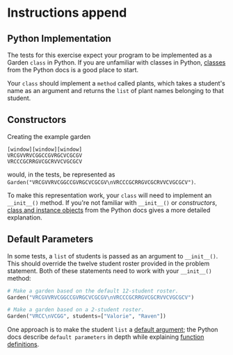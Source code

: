 # Instructions append

## Python Implementation

The tests for this exercise expect your program to be implemented as a Garden `class` in Python.
If you are unfamiliar with classes in Python, [classes][classes in python] from the Python docs is a good place to start.

Your `class` should implement a `method` called plants, which takes a student's name as an argument and returns the `list` of plant names belonging to that student.

## Constructors

Creating the example garden

```
[window][window][window]
VRCGVVRVCGGCCGVRGCVCGCGV
VRCCCGCRRGVCGCRVVCVGCGCV
```

would, in the tests, be represented as `Garden("VRCGVVRVCGGCCGVRGCVCGCGV\nVRCCCGCRRGVCGCRVVCVGCGCV")`.

To make this representation work, your `class` will need to implement an `__init__()` method.
If you're not familiar with `__init__()` or _constructors_, [class and instance objects][class vs instance objects in python] from the Python docs gives a more detailed explanation.


## Default Parameters

In some tests, a `list` of students is passed as an argument to `__init__()`.
This should override the twelve student roster provided in the problem statement.
Both of these statements need to work with your `__init__()` method:

```Python
# Make a garden based on the default 12-student roster.
Garden("VRCGVVRVCGGCCGVRGCVCGCGV\nVRCCCGCRRGVCGCRVVCVGCGCV") 

# Make a garden based on a 2-student roster.
Garden("VRCC\nVCGG", students=["Valorie", "Raven"]) 
```


One approach is to make the student `list` a [default argument][default argument values]; the Python docs describe `default parameters` in depth while explaining [function definitions][function definitions].


[classes in python]: https://docs.python.org/3/tutorial/classes.html
[class vs instance objects in python]: https://docs.python.org/3/tutorial/classes.html#class-objects
[default argument values]: https://docs.python.org/3/tutorial/controlflow.html#default-argument-values
[function definitions]: https://docs.python.org/3/reference/compound_stmts.html#function-definitions
